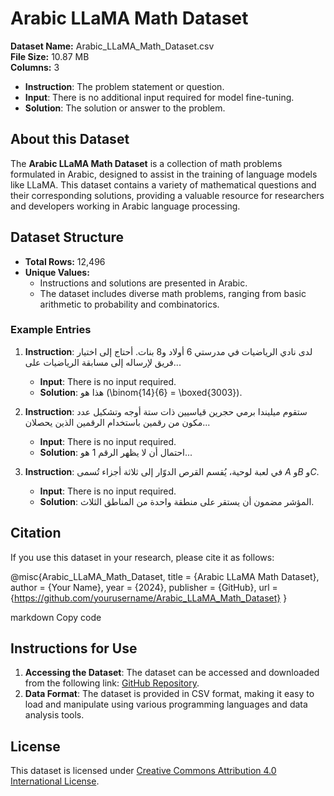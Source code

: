 # Arabic LLaMA Math Dataset

**Dataset Name:** Arabic_LLaMA_Math_Dataset.csv  
**File Size:** 10.87 MB  
**Columns:** 3  
- **Instruction**: The problem statement or question.  
- **Input**: There is no additional input required for model fine-tuning.  
- **Solution**: The solution or answer to the problem.  

## About this Dataset
The **Arabic LLaMA Math Dataset** is a collection of math problems formulated in Arabic, designed to assist in the training of language models like LLaMA. This dataset contains a variety of mathematical questions and their corresponding solutions, providing a valuable resource for researchers and developers working in Arabic language processing.

## Dataset Structure
- **Total Rows:** 12,496
- **Unique Values:**  
  - Instructions and solutions are presented in Arabic.
  - The dataset includes diverse math problems, ranging from basic arithmetic to probability and combinatorics.

### Example Entries
1. **Instruction**: لدى نادي الرياضيات في مدرستي 6 أولاد و8 بنات. أحتاج إلى اختيار فريق لإرساله إلى مسابقة الرياضيات على...
   - **Input**: There is no input required.
   - **Solution**: هذا هو \(\binom{14}{6} = \boxed{3003}\).

2. **Instruction**: ستقوم ميليندا برمي حجرين قياسيين ذات ستة أوجه وتشكيل عدد مكون من رقمين باستخدام الرقمين الذين يحصلان...
   - **Input**: There is no input required.
   - **Solution**: احتمال أن لا يظهر الرقم 1 هو...

3. **Instruction**: في لعبة لوحية، يُقسم القرص الدوّار إلى ثلاثة أجزاء تُسمى $A$ و$B$ و$C$.
   - **Input**: There is no input required.
   - **Solution**: المؤشر مضمون أن يستقر على منطقة واحدة من المناطق الثلاث.

## Citation
If you use this dataset in your research, please cite it as follows:

@misc{Arabic_LLaMA_Math_Dataset, title = {Arabic LLaMA Math Dataset}, author = {Your Name}, year = {2024}, publisher = {GitHub}, url = {https://github.com/yourusername/Arabic_LLaMA_Math_Dataset} }

markdown
Copy code

## Instructions for Use
1. **Accessing the Dataset**: The dataset can be accessed and downloaded from the following link: [GitHub Repository](https://github.com/yourusername/Arabic_LLaMA_Math_Dataset).
2. **Data Format**: The dataset is provided in CSV format, making it easy to load and manipulate using various programming languages and data analysis tools.

## License
This dataset is licensed under [Creative Commons Attribution 4.0 International License](https://creativecommons.org/licenses/by/4.0/).
